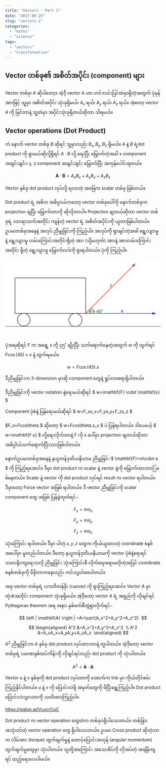 ```yaml
---
title: "Vectors - Part 2"
date: "2017-09-25"
slug: "vectors-2"
categories:
  - "maths"
  - "science"
tags:
  - "vectors"
  - "transformation"
---
```


## Vector တစ်ခု၏ အစိတ်အပိုင်း (component) များ

Vector တစ်ခု၊ $A$ ဆိုပါတော့။ အဲ့ဒီ့ vector $A$ ဟာ ဟင်းလင်းပြင်ထဲမှာရှိတဲ့အတွက် ပုံမှန်အားဖြင့် သူ့မှာ အစိတ်အပိုင်း သုံးခုရှိမယ်၊ $A_x$ ရယ်၊ $A_y$ ရယ်၊ $A_z$ ရယ်။ အဲ့တော့ vector $A$ ကို မြင်တာနဲ့ သူ့ထဲမှာ အပိုင်းသုံးခုရှိတယ်ဆိုတာ သိရမယ်။

## Vector operations (Dot Product)

ကဲ နောက် vector တစ်ခု $B$ ဆိုရင် သူ့မှာလည်း $B_x, B_y, B_z$ ရှိမယ်။ $A$ နဲ့ $B$ ရဲ့dot product ကို ရှာမယ်ဆိုလို့ရှိရင် $A \cdot B$ လို့ ရေးပြီး မြှောက်တဲ့အခါ x component အချင်းချင်း၊ y, z component အချင်းချင်း မြှောက်ပြီး အကုန်ပေါင်းရတယ်။

$$
\mathbf{A} \cdot \mathbf{B}=A_xB_x+A_yB_y+A_zB_z 
$$

Vector နှစ်ခု dot product လုပ်လို့ ရလာတဲ့ အဖြေက scalar တစ်ခု ဖြစ်တယ်။

Dot product ရဲ့ အဓိက အဓိပ္ပာယ်ကတော့ vector တစ်ခုပေါ်ကို နောက်တစ်ခုက projection ချပြီး မြှောက်တာကို ဆိုလိုတာပါ။ Projection ချတယ်ဆိုတာ vector တစ်ခုရဲ့ လားရာဘက်အတိုင်း ကျန်တဲ့ vector ရဲ့ အစိတ်အပိုင်းကို ယူတာဖြစ်ပါတယ်။ ဥပမာတစ်ခုအနေနဲ့ အလုပ် ညီမျှခြင်းကို ကြည့်ပါ။ အလုပ်ကို ရှာချင်တဲ့အခါ ရွေ့လျားမှုနဲ့ ရွေ့လျားမှု လမ်းကြောင်းအတိုင်းရှိတဲ့ အား (သို့မဟုတ်) အားနဲ့ အားလမ်းကြောင်းအတိုင်း ရှိတဲ့ ရွေ့လျားမှု မြှောက်လဒ်ကို ရှာရပါတယ်။ ပုံကို ကြည့်ပါ။

![Work done](images/work-done1.png)

ပုံအရဆိုရင် F က အရွေ့ s ကို ၄၅˚ ချိုးပြီး သက်ရောက်နေတဲ့အတွက် w ကို တွက်ရင် $F \cos(45) \times s$ နဲ့ တွက်ရမယ်။


$$
w=F\cos(45).s
$$

ဒီညီမျှခြင်းက 3-dimension မှာဆို component တွေနဲ့ ရှုပ်လာစရာရှိပါတယ်။

ဒီညီမျှခြင်းကို vector notation နဲ့ရေးမယ်ဆိုရင် $ w=\mathbf{F} \cdot \mathbf{s} $


Component ပုံစံနဲ့ ပြန်ရေးမယ်ဆိုရင် $ w=F_xs_x+F_ys_y+F_zs_z $

$F_x=Fcos\theta $ ဆိုတော့ $ w=Fcos\theta.s_x $ ပဲ ပြန်ရပါတယ်။ ဒါပေမယ့် $ w=\mathbf{F.s} $ လို့ရေးလိုက်တာနဲ့ F ကို s ပေါ်မှာ projection ချတယ်ဆိုတာ အဓိပ္ပါယ်သက်ရောက်ပြီးသားဖြစ်ပါတယ်။

နောက်ဥပမာတစ်ခုအနေနဲ့ နယူတန်ဒုတိယနိယာမ ညီမျှခြင်း $ \mathbf{F}=m\cdot a $ ကို ကြည့်ရအောင်။ ဒီမှာ dot product က scalar နဲ့ vector နဲ့ကို မြှောက်ထားတာြဖစ်နေတယ်။ Scalar နဲ့ vector ကို dot product လုပ်ရင် result က vector ရပါတယ်။ ဒီမှာတော့ Force vector အဖြစ် ရပါတယ်။ ဒီ vector ညီမျှခြင်းကို scalar component တွေ အဖြစ် ပြန်ခွဲထုတ်ရင်−

$$
F_x=ma_x
$$

$$
F_y=ma_y
$$

$$
F_z=ma_z
$$

သုံးကြောင်း ရပါတယ်။ ဒီမှာ ပါတဲ့ $x, y, z$ တွေက ကိုယ်ယူထားတဲ့ coordinate စနစ်အပေါ်မှာ မူတည်ပါတယ်။ ဒီတော့ နယူတန်ဒုတိယနိယာမကို vector ပုံစံနဲ့ရေးရင် သမားရိုးကျရေးသလို ညီမျှခြင်း သုံးကြောင်းစီ လိုက်ရေးစရာမလိုတဲ့အပြင် coordinate စနစ်တစ်ခုကို မီခိုတာကနေလည်း ကင်းလွတ်စေပါတယ်။

အခု vector တစ်ခုရဲ့ ပကတိတန်ဖိုး (ပမာဏ) ကို ရှာကြည့်ရအောင်။ Vector $A$ မှာ ထုံးစံအတိုင်း component သုံးခုရှိမယ်။ အဲ့ဒီ့တော့ vector $A$ ရဲ့ အရှည်ကို လိုချင်ရင် Pythagoras theorem အရ အနား နှစ်ဖက်စီတွဲရှာလိုက်ရင်−

$$
\left | \mathbf{A} \right | =A=\sqrt{A_x^2+A_y^2+A_z^2} 
$$

$$
\begin{aligned}
A^2 &=A_x^2+A_y^2+A_z^2 
\\
A^2 &=A_xA_x+A_yA_y+A_zA_z 
\end{aligned}
$$

$A^2$ ညီမျှခြင်းက $A$ နှစ်ခု dot product လုပ်ထားတာနဲ့ တူပါတယ်။ အဲ့ဒီ့တော့ vector တစ်ခုရဲ့ ပမာဏနှစ်ထပ်ကိန်းကို လိုချင်ရင်လည်း dot product ကို သုံးပါတယ်။


$$
A^2=\mathbf{A} \cdot \mathbf{A}
$$

Vector u နဲ့ v နှစ်ခုကို dot product လုပ်တာကို အောက်က link မှာ ကိုယ်တိုင်စမ်းကြည့်နိုင်ပါတယ်။ u နဲ့ v ကို ပြောင်းလဲဖို့ အမှတ်တွေကို ဖိပြီးရွှေ့ကြည့်ပါ။ Dot product ပြောင်းလဲသွားတာကို သတိထားကြည့်ပါ။

https://ggbm.at/VuvcrCuC

Dot product က vector operation တွေထဲက တစ်ခုပဲရှိပါသေးတယ်။ တစ်ခြား အသုံးဝင်တဲ့ vector operation တွေ ရှိပါသေးတယ်။ ဥပမာ Cross product ဆိုတဲ့ဟာက လိမ်အား (torque) တွက်ချက်မှုနဲ့ ထောင့်ပြောင်းအဟုန် (angular momentum) တွက်ချက်မှုတွေမှာ သုံးပါတယ်။ သူတို့အကြောင်း အသေးစိပ်ကို လိုအပ်တဲ့ အချိန်ကျရင် ထည့်ရေးပေးပါမယ်။

